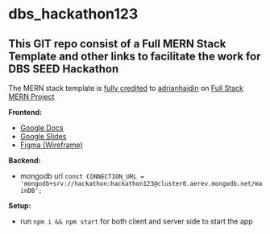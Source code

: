 # dbs_hackathon123
## This GIT repo consist of a Full MERN Stack Template and other links to facilitate the work for DBS SEED Hackathon 

The MERN stack template is <u>fully credited</u> to [adrianhajdin](https://github.com/adrianhajdin/project_mern_memories/tree/PART_1_and_2) 
on [Full Stack MERN Project](https://www.youtube.com/watch?v=ngc9gnGgUdA)


**Frontend:**
- [Google Docs](https://docs.google.com/document/d/1KE9pF9RXk2iHatoi9q0ahmavLNQyHzN-bPWvZcQ2cY0/edit?usp=sharing)
- [Google Slides](https://docs.google.com/presentation/d/1pH1DbUebhnlMk8i1XwcbtHFaBUZ9JoOTPwi0N7ZOG4c/edit?usp=sharing)
- [Figma (Wireframe)](https://www.figma.com/file/0mQvN0clfP7lBarHNV0P20/dbs_hackathon123-team-library?node-id=0%3A1)

**Backend:**
- mongodb url ```const CONNECTION_URL = 'mongodb+srv://hackathon:hackathon123@cluster0.aerev.mongodb.net/mainDB';```


**Setup:**
- run ``npm i && npm start`` for both client and server side to start the app
